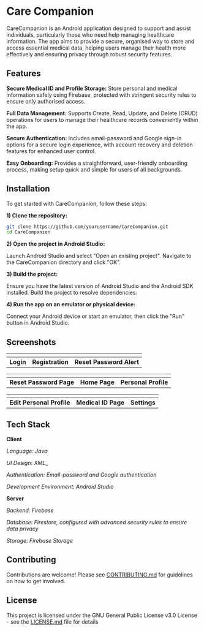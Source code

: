 # Care Companion


CareCompanion is an Android application designed to support and assist individuals, particularly those who need help managing healthcare information. The app aims to provide a secure, organised way to store and access essential medical data, helping users manage their health more effectively and ensuring privacy through robust security features.






## Features

**Secure Medical ID and Profile Storage:** Store personal and medical information safely using Firebase, protected with stringent security rules to ensure only authorised access.

**Full Data Management:** Supports Create, Read, Update, and Delete (CRUD) operations for users to manage their healthcare records conveniently within the app.

**Secure Authentication:** Includes email-password and Google sign-in options for a secure login experience, with account recovery and deletion features for enhanced user control.

**Easy Onboarding:** Provides a straightforward, user-friendly onboarding process, making setup quick and simple for users of all backgrounds.


## Installation

To get started with CareCompanion, follow these steps:

**1) Clone the repository:**

```bash
git clone https://github.com/yourusername/CareCompanion.git
cd CareCompanion
```
**2) Open the project in Android Studio:**

Launch Android Studio and select "Open an existing project". Navigate to the CareCompanion directory and click "OK".

**3) Build the project:**

Ensure you have the latest version of Android Studio and the Android SDK installed. Build the project to resolve dependencies.

**4) Run the app on an emulator or physical device:**

Connect your Android device or start an emulator, then click the "Run" button in Android Studio.



## Screenshots

| <img src=""> | <img src=""> | <img src=""> |
|------------------------------------------|------------------------------------------|------------------------------------------|
| **Login**                           | **Registration**                           | **Reset Password Alert**                           |

| <img src=""> | <img src=""> | <img src=""> |
|------------------------------------------|------------------------------------------|------------------------------------------|
| **Reset Password Page**                           | **Home Page**                           | **Personal Profile**                           |

| <img src=""> | <img src=""> | <img src=""> |
|------------------------------------------|------------------------------------------|------------------------------------------|
| **Edit Personal Profile**                           |   **Medical ID Page**                          | **Settings**                          |


## Tech Stack

**Client**

_Language: Java_

_UI Design: XML__

_Authentication: Email-password and Google authentication_

_Development Environment: Android Studio_

**Server**

_Backend: Firebase_

_Database: Firestore, configured with advanced security rules to ensure data privacy_

_Storage: Firebase Storage_

## Contributing

Contributions are welcome! Please see [CONTRIBUTING.md](https://github.com/amina-haq/CareCompanion/blob/master/CONTRIBUTING.md) for guidelines on how to get involved.


## License


This project is licensed under the GNU General Public License v3.0 License - see the [LICENSE.md](https://github.com/a-aima0/CareCompanion/blob/master/LICENSE) file for details
